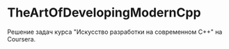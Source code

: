 # TheArtOfDevelopingModernCpp
Решение задач курса "Искусство разработки на современном C++" на Coursera.
